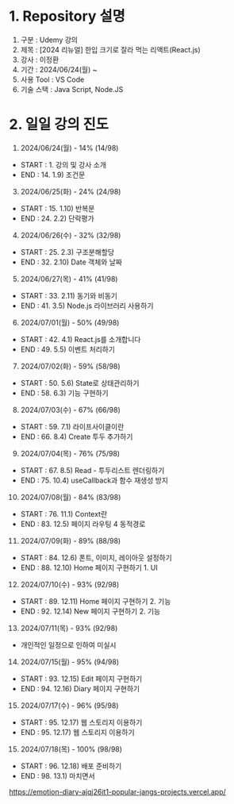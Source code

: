 # 1. Repository 설명

1. 구분 : Udemy 강의
2. 제목 : [2024 리뉴얼] 한입 크기로 잘라 먹는 리액트(React.js)
3. 강사 : 이정환
4. 기간 : 2024/06/24(월) ~
5. 사용 Tool : VS Code
6. 기술 스택 : Java Script, Node.JS

# 2. 일일 강의 진도

1. 2024/06/24(월) - 14% (14/98)
- START : 1. 강의 및 강사 소개
- END : 14. 1.9) 조건문

3. 2024/06/25(화) - 24% (24/98)
- START : 15. 1.10) 반복문
- END : 24. 2.2) 단락평가

4. 2024/06/26(수) - 32% (32/98)
- START : 25. 2.3) 구조분해할당
- END : 32. 2.10) Date 객체와 날짜

5. 2024/06/27(목) - 41% (41/98)
- START : 33. 2.11) 동기와 비동기
- END : 41. 3.5) Node.js 라이브러리 사용하기

6. 2024/07/01(월) - 50% (49/98)
- START : 42. 4.1) React.js를 소개합니다
- END : 49. 5.5) 이벤트 처리하기

7. 2024/07/02(화) - 59% (58/98)
- START : 50. 5.6) State로 상태관리하기
- END : 58. 6.3) 기능 구현하기

8. 2024/07/03(수) - 67% (66/98)
- START : 59. 7.1) 라이프사이클이란
- END : 66. 8.4) Create 투두 추가하기

9. 2024/07/04(목) - 76% (75/98)
- START : 67. 8.5) Read - 투두리스트 렌더링하기
- END : 75. 10.4) useCallback과 함수 재생성 방지

10. 2024/07/08(월) - 84% (83/98)
- START : 76. 11.1) Context란
- END : 83. 12.5) 페이지 라우팅 4 동적경로

11. 2024/07/09(화) - 89% (88/98)
- START : 84. 12.6) 폰트, 이미지, 레이아웃 설정하기
- END : 88. 12.10) Home 페이지 구현하기 1. UI

12. 2024/07/10(수) - 93% (92/98)
- START : 89. 12.11) Home 페이지 구현하기 2. 기능
- END : 92. 12.14) New 페이지 구현하기 2. 기능

13. 2024/07/11(목) - 93% (92/98)
- 개인적인 일정으로 인하여 미실시

14. 2024/07/15(월) - 95% (94/98)
- START : 93. 12.15) Edit 페이지 구현하기
- END : 94. 12.16) Diary 페이지 구현하기

15. 2024/07/17(수) - 96% (95/98)
- START : 95. 12.17) 웹 스토리지 이용하기
- END : 95. 12.17) 웹 스토리지 이용하기

15. 2024/07/18(목) - 100% (98/98)
- START : 96. 12.18) 배포 준비하기
- END : 98. 13.1) 마치면서
  
https://emotion-diary-ajqj26it1-popular-jangs-projects.vercel.app/
